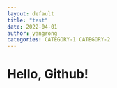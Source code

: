 ```yaml
---
layout: default
title: "test"
date: 2022-04-01 
author: yangrong
categories: CATEGORY-1 CATEGORY-2
---
```


# Hello, Github!
